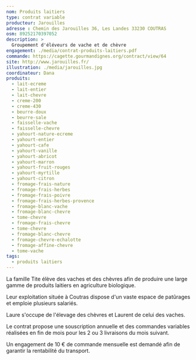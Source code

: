```yaml
---
nom: Produits laitiers
type: contrat variable
producteur: Jarouilles
adresse : Chemin des Jarouilles 36, Les Landes 33230 COUTRAS
osm: 89252170397052
description: >
  Groupement d'éléveurs de vache et de chèvre
engagement: ./media/contrat-produits-laitiers.pdf
commande: https://cagette.gourmandignes.org/contract/view/64
site: http://www.jarouilles.fr/
illustration: ./media/jarouilles.jpg
coordinateur: Dana
produits:
  - lait-ecreme
  - lait-entier
  - lait-chevre
  - creme-200
  - creme-430
  - beurre-doux
  - beurre-sale
  - faisselle-vache
  - faisselle-chevre
  - yahourt-nature-ecreme
  - yahourt-entier
  - yahourt-cafe
  - yahourt-vanille
  - yahourt-abricot
  - yahourt-marron
  - yahourt-fruit-rouges
  - yahourt-myrtille
  - yahourt-citron
  - fromage-frais-nature
  - fromage-frais-herbes
  - fromage-frais-poivre
  - fromage-frais-herbes-provence
  - fromage-blanc-vache
  - fromage-blanc-chevre
  - tome-chevre
  - fromage-frais-chevre
  - tome-chevre
  - fromage-blanc-chevre
  - fromage-chevre-echalotte
  - fromage-affine-chevre
  - tome-vache
tags:
  - produits laitiers
---
```


La famille Tite élève des vaches et des chèvres afin de produire une large gamme de produits laitiers en agriculture biologique.

Leur exploitation située à Coutras dispose d'un vaste espace de patûrages et emploie plusieurs salariés.

Laure s'occupe de l'élevage des chèvres et Laurent de celui des vaches.

Le contrat propose une souscription annuelle et des commandes variables réalisées en fin de mois pour les 2 ou 3 livraisons du mois suivant.

Un engagement de 10 € de commande mensuelle est demandé afin de garantir la rentabilité du transport.